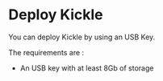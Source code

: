 <!--
    Page : Administration/Deploy Kickle
    Author : Alexis CONIA
    Latest Update : 13/03/2018
    Confidential : No
	Partner : No
	Public : Yes
    Version : 1.0
-->

# Deploy Kickle

You can deploy Kickle by using an USB Key. 

The requirements are :
* An USB key with at least 8Gb of storage